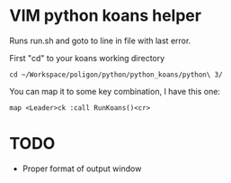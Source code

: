 # VIM python koans helper

Runs run.sh and goto to line in file with last error.

First "cd" to your koans working directory 

    cd ~/Workspace/poligon/python/python_koans/python\ 3/

You can map it to some key combination, I have this one:

    map <Leader>ck :call RunKoans()<cr>


# TODO

* Proper format of output window
